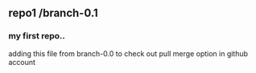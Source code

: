 ## repo1 /branch-0.1
<h3> my first repo.. </h3>
adding this file from branch-0.0 to check out pull merge option in github account
